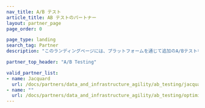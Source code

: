 ```yaml
---
nav_title: A/B テスト
article_title: AB テストのパートナー
layout: partner_page
page_order: 0

page_type: landing
search_tag: Partner
description: "このランディングページには、プラットフォームを通じて追加のA/Bテストを提供するBrazeパートナー（Alloys）がリストアップされている。"

partner_top_header: "A/B Testing"

valid_partner_list:
- name: Jacquard
  url: /docs/partners/data_and_infrastructure_agility/ab_testing/jacquard/
- name: ""
  url: /docs/partners/data_and_infrastructure_agility/ab_testing/optimizely/
---
```

